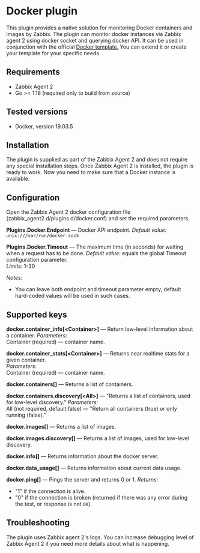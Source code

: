# Docker plugin
This plugin provides a native solution for monitoring Docker 
containers and images by Zabbix. 
The plugin can monitor docker instances via Zabbix agent 2 using docker socket
and querying docker API. It can be used in conjunction with the official 
[Docker template.](https://git.zabbix.com/projects/ZBX/repos/zabbix/browse/templates/app/docker) 
You can extend it or create your template for your specific needs.

## Requirements
* Zabbix Agent 2
* Go >= 1.18 (required only to build from source)

## Tested versions
* Docker, version 19.03.5

## Installation
The plugin is supplied as part of the Zabbix Agent 2 and 
does not require any special installation steps. Once 
Zabbix Agent 2 is installed, the plugin is ready to work. 
Now you need to make sure that a Docker instance is available.

## Configuration
Open the Zabbix Agent 2 docker configuration 
file (zabbix_agent2.d/plugins.d/docker.conf) and 
set the required parameters.

**Plugins.Docker.Endpoint** — Docker API endpoint.
*Default value:* `unix:///var/run/docker.sock`    
 
**Plugins.Docker.Timeout** — The maximum time (in seconds) for 
waiting when a request has to be done.
*Default value:* equals the global Timeout configuration parameter.    
*Limits:* 1-30

*Notes*:  
* You can leave both endpoint and timeout parameter empty, 
default hard-coded values will be used in such cases. 
  
## Supported keys
**docker.container_info[\<Container\>]** — Return low-level information about a container.
*Parameters:*  
Container (required) — container name.

**docker.container_stats[\<Container\>]** — Returns near realtime 
stats for a given container.  
*Parameters:*  
Container (required) — container name.

**docker.containers[]** — Returns a list of containers.

**docker.containers.discovery[\<All\>]** — "Returns a list of containers, 
used for low-level discovery."
*Parameters:*  
All (not required, default:false) — "Return all containers (true) or
only running (false)."

**docker.images[]** — Returns a list of images.

**docker.images.discovery[]** — Returns a list of images, used for low-level discovery.

**docker.info[]** — Returns information about the docker server.

**docker.data_usage[]** — Returns information about current data usage.

**docker.ping[]** — Pings the server and returns 0 or 1.
*Returns:*
- "1" if the connection is alive.
- "0" if the connection is broken (returned if there was any error during the test, or
response is not `OK`).    

## Troubleshooting
The plugin uses Zabbix agent 2's logs. You can increase debugging level of Zabbix Agent 2 
if you need more details about what is happening. 

